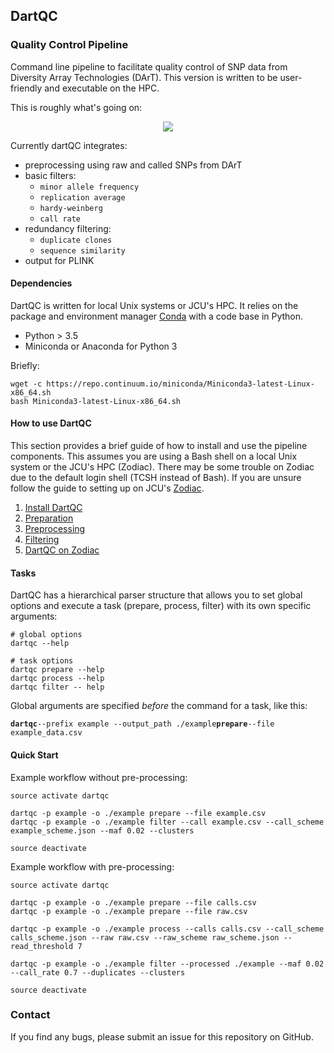 ## DartQC
### Quality Control Pipeline

Command line pipeline to facilitate quality control of SNP data from Diversity Array Technologies (DArT). This version is written to be user-friendly and executable on the HPC. 

This is roughly what's going on:

<p align="center">
 <img src="https://github.com/esteinig/dartQC/blob/master/workflow.png">
</p>

Currently dartQC integrates:

- preprocessing using raw and called SNPs from DArT
- basic filters:
  - `minor allele frequency`
  - `replication average`
  - `hardy-weinberg`
  - `call rate`
- redundancy filtering:
  - `duplicate clones`
  - `sequence similarity`
- output for PLINK

#### Dependencies

DartQC is written for local Unix systems or JCU's HPC. It relies on the package and environment manager [Conda]() with a code base in Python.

- Python > 3.5
- Miniconda or Anaconda for Python 3

Briefly:

```
wget -c https://repo.continuum.io/miniconda/Miniconda3-latest-Linux-x86_64.sh
bash Miniconda3-latest-Linux-x86_64.sh
```

#### How to use DartQC

This section provides a brief guide of how to install and use the pipeline components. This assumes you are using a Bash shell on a local Unix system or the JCU's HPC (Zodiac). There may be some trouble on Zodiac due to the default login shell (TCSH instead of Bash). If you are unsure follow the guide to setting up on JCU's [Zodiac]().

1. [Install DartQC]()
2. [Preparation]()
3. [Preprocessing]()
4. [Filtering]()
5. [DartQC on Zodiac]()

#### Tasks

DartQC has a hierarchical parser structure that allows you to set global options and execute a task (prepare, process, filter) with its own specific arguments:

```
# global options
dartqc --help

# task options
dartqc prepare --help
dartqc process --help
dartqc filter -- help
```

Global arguments are specified *before* the command for a task, like this:

**`dartqc`**`--prefix example --output_path ./example`**`prepare`**`--file example_data.csv`


#### Quick Start

Example workflow without pre-processing:

```
source activate dartqc

dartqc -p example -o ./example prepare --file example.csv
dartqc -p example -o ./example filter --call example.csv --call_scheme example_scheme.json --maf 0.02 --clusters

source deactivate
```

Example workflow with pre-processing:

```
source activate dartqc

dartqc -p example -o ./example prepare --file calls.csv
dartqc -p example -o ./example prepare --file raw.csv

dartqc -p example -o ./example process --calls calls.csv --call_scheme calls_scheme.json --raw raw.csv --raw_scheme raw_scheme.json --read_threshold 7

dartqc -p example -o ./example filter --processed ./example --maf 0.02 --call_rate 0.7 --duplicates --clusters

source deactivate
```

### Contact

If you find any bugs, please submit an issue for this repository on GitHub.



